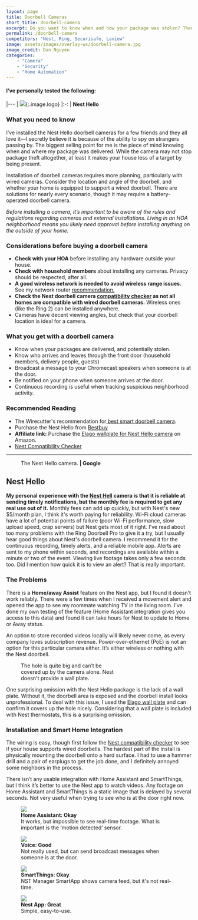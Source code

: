 ```yaml
---
layout: page
title: Doorbell Cameras
short_title: doorbell-camera
excerpt: Do you want to know when and how your package was stolen? Then get a doorbell camera.
permalink: /doorbell-camera
competitors: "Nest, Ring, Securisafe, Laview"
image: assets/images/overlay-ws/doorbell-camera.jpg
image_credit: Dan Nguyen
categories: 
    - "Camera"
    - "Security"
    - "Home Automation"
---
```


<!--more-->



#### I’ve personally tested the following:

|---
| ![](assets\images\logo\nest.png){:.image.logo} 
|:-:
| **Nest Hello** 

### What you need to know

I’ve installed the Nest Hello doorbell cameras for a few friends and they all love it—I secretly believe it is because of the ability to spy on strangers passing by. The biggest selling point for me is the piece of mind knowing when and where my package was delivered. While the camera may not stop package theft altogether, at least it makes your house less of a target by being present.

Installation of doorbell cameras requires more planning, particularly with wired cameras. Consider the location and angle of the doorbell, and whether your home is equipped to support a wired doorbell.  There are solutions for nearly every scenario, though it may require a battery-operated doorbell camera.

<p class="box">
<i>Before installing a camera, it’s important to be aware of the rules and regulations regarding cameras and external installations. Living in an HOA neighborhood means you likely need approval before installing anything on the outside of your home.</i></p>

### Considerations before buying a doorbell camera

<ul class="alt">
  <li><b>Check with your HOA</b> before installing any hardware outside your house.</li>
  <li><b>Check with household members</b> about installing any cameras. Privacy should be respected, after all. </li>
  <li><b>A good wireless network is needed to avoid wireless range issues.</b> See my network router <a href="{{ 'network.html' | absolute_url }}">recommendation.</a></li>
  <li><b>Check the Nest doorbell camera <a href="https://nest.com/works/">compatibility checker</a> as not all homes are compatible with wired doorbell cameras.</b> Wireless ones (like the Ring 2) can be installed anywhere.</li>
  <li>Cameras have decent viewing angles, but check that your doorbell location is ideal for a camera. </li>
</ul>


### What you get with a doorbell camera

<ul class="alt">
  <li>Know when your packages are delivered, and potentially stolen.</li>
  <li>Know who arrives and leaves through the front door (household members, delivery people, guests)</li>
  <li>Broadcast a message to your Chromecast speakers when someone is at the door.</li>
  <li>Be notified on your phone when someone arrives at the door. </li>
  <li>Continuous recording is useful when tracking suspicious neighborhood activity.</li>
</ul>



### Recommended Reading

<ul class="alt">
  <li>The Wirecutter's recommendation for<a href="https://thewirecutter.com/reviews/best-smart-doorbell-camera/"> best smart doorbell camera</a>.</li>
  <li>Purchase the Nest Hello from <a href="https://www.bestbuy.com/site/nest-hello-smart-wi-fi-video-doorbell/6172796.p?skuId=6172796">Bestbuy</a></li>
  <li><b>Affiliate link:</b> Purchase the <a href="https://amzn.to/2MUtWiC">Elago wallplate for Nest Hello camera</a> on Amazon.</li>
  <li><a href="https://nest.com/works/">Nest Compatibility Checker</a></li>
</ul>

<!-- Product Review section -->
<hr class="major" />

<figure class="align-left">
 <img src="assets\images\product-photo\nest-hello.png" alt=""/>
 <figcaption>
The Nest Hello camera. <b>|  Google</b>
 </figcaption>
</figure>

## Nest Hello

**My personal experience with the [Nest Hell](https://www.bestbuy.com/site/nest-hello-smart-wi-fi-video-doorbell/6172796.p?skuId=6172796) camera is that it is reliable at sending timely notifications, but the monthly fee is required to get any real use out of it.** Monthly fees can add up quickly, but with Nest's new $5/month plan, I think it's worth paying for reliability. Wi-Fi cloud cameras have a lot of potential points of failure (poor Wi-Fi performance, slow upload speed, crap servers) but Nest gets most of it right. I've read about too many problems with the Ring Doorbell Pro to give it a try, but I usually hear good things about Nest's doorbell camera.  I recommend it for the continuous recording, timely alerts, and a reliable mobile app. Alerts are sent to my phone within seconds, and recordings are available within a minute or two of the event. Viewing live footage takes only a few seconds too. Did I mention how quick it is to view an alert? That is really important.

### The Problems

There is a **Home/away Assist** feature on the Nest app, but I found it doesn’t work reliably. There were a few times when I received a movement alert and opened the app to see my roommate watching TV in the living room. I’ve done my own testing of the feature (Home Assistant integration gives you access to this data) and found it can take hours for Nest to update to Home or Away status.

An option to store recorded videos locally will likely never come, as every company loves subscription revenue. Power-over-ethernet (PoE) is not an option for this particular camera either. It’s either wireless or nothing with the Nest doorbell.

<figure class="align-center" style="width:50%;">
 <a class="image-link" href="assets\images\other\nest-doorbell.jpg" ><img src="assets\images\other\nest-doorbell.jpg" alt="" /></a>
 <figcaption>
The hole is quite big and can’t be covered up by the camera alone. Nest doesn't provide a wall plate.
 </figcaption>
</figure>

One surprising omission with the Nest Hello package is the lack of a wall plate. Without it, the doorbell area is exposed and the doorbell install looks unprofessional. To deal with this issue, I used the [Elago wall plate](https://amzn.to/2MUtWiC) and can confirm it covers up the hole nicely. Considering that a wall plate is included with Nest thermostats, this is a surprising omission.

### Installation and Smart Home Integration
The wiring is easy, though first follow the [Nest compatibility checker](https://nest.com/works/) to see if your house supports wired doorbells. The hardest part of the install is physically mounting the doorbell onto a hard surface. I had to use a hammer drill and a pair of earplugs to get the job done, and I definitely annoyed some neighbors in the process.

There isn’t any usable integration with Home Assistant and SmartThings, but I think it’s better to use the Nest app to watch videos. Any footage on Home Assistant and SmartThings is a static image that is delayed by several seconds. Not very useful when trying to see who is at the door right now.


<div class="row">
	<!-- Break -->
	<div class="6u 12u$(medium)">
	  <figure class="fourthtest">
        <img src="assets/images/integrations/nest-doorbell-ha.png" />
        <figcaption>
          <b>Home Assistant: Okay</b><br> It works, but impossible to see real-time footage. What is important is the ‘motion detected’ sensor.
        </figcaption>
      </figure>
	</div>
	<div class="6u 12u$(medium)">
      <figure class="fourthtest">
       <img src="assets/images/integrations/google-home.png" />
       <figcaption>
         <b>Voice: Good</b><br>Not really used, but can send broadcast messages when someone is at the door.
       </figcaption>
      </figure>
	</div>
</div>

<div class="row">
	<!-- Break -->
	<div class="6u 12u$(medium)">
      <figure class="fourthtest">
        <img src="assets/images/integrations/nest-indoor-st.png" />
      <figcaption>
         <b>SmartThings: Okay</b><br> NST Manager SmartApp shows camera feed, but it's not real-time.</figcaption>
      </figure>
	</div>
	<div class="6u 12u$(medium)">
      <figure class="fourthtest">
       <img src="assets/images/integrations/nest-doorbell-app.png"  />
       <figcaption>
         <b>Nest App: Great</b><br>Simple, easy-to-use.
       </figcaption>
      </figure>
	</div>
</div>